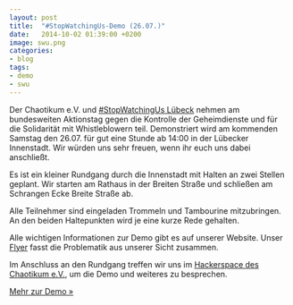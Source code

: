 ```yaml
---
layout: post
title:  "#StopWatchingUs-Demo (26.07.)"
date:   2014-10-02 01:39:00 +0200
image: swu.png
categories:
- blog
tags:
- demo
- swu
---
```

Der Chaotikum e.V. und [#StopWatchingUs Lübeck](http://swu-hl.de/) nehmen am bundesweiten Aktionstag gegen die Kontrolle der Geheimdienste und für die Solidarität mit Whistleblowern teil. Demonstriert wird am kommenden Samstag den 26.07. für gut eine Stunde ab 14:00 in der Lübecker Innenstadt. Wir würden uns sehr freuen, wenn ihr euch uns dabei anschließt.

Es ist ein kleiner Rundgang durch die Innenstadt mit Halten an zwei Stellen geplant. Wir starten am Rathaus in der Breiten Straße und schließen am Schrangen Ecke Breite Straße ab.

Alle Teilnehmer sind eingeladen Trommeln und Tambourine mitzubringen. An den beiden Haltepunkten wird je eine kurze Rede gehalten.

Alle wichtigen Informationen zur Demo gibt es auf unserer Website. Unser [Flyer](https://chaotikum.org/_media/projekte:demonstration:swu:2014-07-26_flyer_passanten.pdf) fasst die Problematik aus unserer Sicht zusammen.

Im Anschluss an den Rundgang treffen wir uns im [Hackerspace des Chaotikum e.V.](https://chaotikum.org/hackerspace:nbsp), um die Demo und weiteres zu besprechen.

[Mehr zur Demo »](https://chaotikum.org/projekte:demonstration:2014-07-26)
